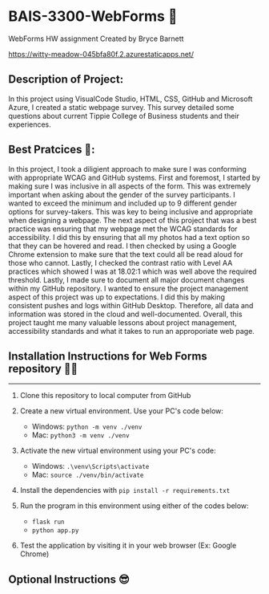 # BAIS-3300-WebForms 👾
WebForms HW assignment
Created by Bryce Barnett

https://witty-meadow-045bfa80f.2.azurestaticapps.net/

## Description of Project:

In this project using VisualCode Studio, HTML, CSS, GitHub and Microsoft Azure, I created a static webpage survey. This survey detailed some questions about current Tippie College of Business students and their experiences. 

## Best Pratcices 📲:

In this project, I took a diligient approach to make sure I was conforming with appropriate WCAG and GitHub systems. First and foremost, I started by making sure I was inclusive in all aspects of the form. This was extremely important when asking about the gender of the survey participants. I wanted to exceed the minimum and included up to 9 different gender options for survey-takers. This was key to being inclusive and appropriate when designing a webpage.
The next aspect of this project that was a best practice was ensuring that my webpage met the WCAG standards for accessibility. I did this by ensuring that all my photos had a text option so that they can be hovered and read. I then checked by using a Google Chrome extension to make sure that the text could all be read aloud for those who cannot. Lastly, I checked the contrast ratio with Level AA practices which showed I was at 18.02:1 which was well above the required threshold.
Lastly, I made sure to document all major document changes within my GitHub repository. I wanted to ensure the project management aspect of this project was up to expectations. I did this by making consistent pushes and logs within GitHub Desktop.  Therefore, all data and information was stored in the cloud and well-documented. 
Overall, this  project taught me many valuable lessons about project management, accessibility standards and what it takes to run an approporiate web page.


## Installation Instructions for Web Forms repository 👷‍♂️

---

1. Clone this repository to local computer from GitHub

2. Create a new virtual environment. Use your PC's code below:

   - Windows: `python -m venv ./venv`
   - Mac: `python3 -m venv ./venv`

3. Activate the new virtual environment using your PC's code:

   - Windows: `.\venv\Scripts\activate`
   - Mac: `source ./venv/bin/activate`

4. Install the dependencies with `pip install -r requirements.txt`

5. Run the program in this environment using either of the codes below:

   - `flask run`
   - `python app.py`

6. Test the application by visiting it in your web browser (Ex: Google Chrome)

## Optional Instructions 😎


